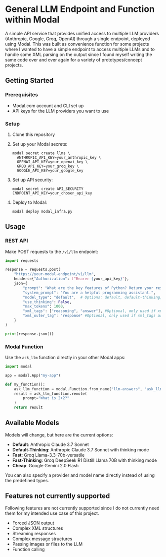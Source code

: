 # General LLM Endpoint and Function within Modal

A simple API service that provides unified access to multiple LLM providers (Anthropic, Google, Groq, OpenAI) through a single endpoint, deployed using Modal. This was built as convenience function for some projects where I wanted to have a simple endpoint to access multiple LLMs and to handle some XML parsing on the output since I found myself writing the same code over and over again for a variety of prototypes/concept projects.

## Getting Started

### Prerequisites

- Modal.com account and CLI set up
- API keys for the LLM providers you want to use

### Setup

1. Clone this repository
2. Set up your Modal secrets:
   ```
   modal secret create llms \
     ANTHROPIC_API_KEY=your_anthropic_key \
     OPENAI_API_KEY=your_openai_key \
     GROQ_API_KEY=your_groq_key \
     GOOGLE_API_KEY=your_google_key
   ```

3. Set up API security:
   ```
   modal secret create API_SECURITY ENDPOINT_API_KEY=your_chosen_api_key
   ```

4. Deploy to Modal:
   ```
   modal deploy modal_infra.py
   ```

## Usage

### REST API

Make POST requests to the `/v1/llm` endpoint:

```python
import requests

response = requests.post(
    "https://your-modal-endpoint/v1/llm",
    headers={"Authorization": f"Bearer {your_api_key}"},
    json={
        "prompt": "What are the key features of Python? Return your response in <reasoning> and <answer> tags nested within a <response> tag.",
        "system_prompt": "You are a helpful programming assistant.",
        "model_type": "default",  # Options: default, default-thinking, fast, fast-thinking, cheap
        "use_thinking": False,
        "max_tokens": 1000,
        "xml_tags": ["reasoning", "answer"], #Optional, only used if xml_outer_tag is provided in the prompt response.
        "xml_outer_tag": "response" #Optional, only used if xml_tags are provided in output.
    }
)

print(response.json())
```

### Modal Function

Use the `ask_llm` function directly in your other Modal apps:

```python
import modal

app = modal.App("my-app")

def my_function():
    ask_llm_function = modal.Function.from_name("llm-answers", "ask_llm")
    result = ask_llm_function.remote(
        prompt="What is 2+2?"
    )
    return result
```

## Available Models

Models will change, but here are the current options:

- **Default**: Anthropic Claude 3.7 Sonnet
- **Default-Thinking**: Anthropic Claude 3.7 Sonnet with thinking mode
- **Fast**: Groq Llama-3.3-70b-versatile
- **Fast-Thinking**: Groq DeepSeek R1 Distill Llama 70B with thinking mode
- **Cheap**: Google Gemini 2.0 Flash

You can also specify a provider and model name directly instead of using the predefined types.


## Features not currently supported

Following features are not currently supported since I do not currently need them for my intended use case of this project.

- Forced JSON output
- Complex XML structures
- Streaming responses
- Complex message structures
- Passing images or files to the LLM
- Function calling
